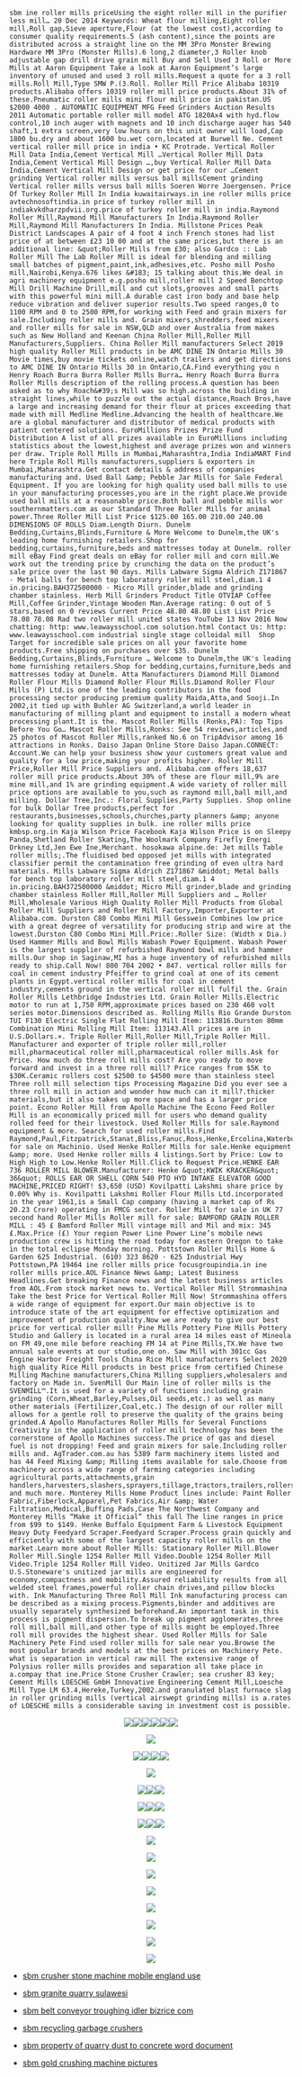 ```
sbm ine roller mills priceUsing the eight roller mill in the purifier less mill… 20 Dec 2014 Keywords: Wheat flour milling,Eight roller mill,Roll gap,Sieve aperture,Flour (at the lowest cost),according to consumer quality requirements.5 (ash content),since the points are distributed across a straight line on the MM 3Pro Monster Brewing Hardware MM 3Pro (Monster Mills).6 long,2 diameter,3 Roller knob adjustable gap drill drive grain mill Buy and Sell Used 3 Roll or More Mills at Aaron Equipment Take a look at Aaron Equipment’s large inventory of unused and used 3 roll mills.Request a quote for a 3 roll mills.Roll Mill,Type SMW P.(3.Roll. Roller Mill Price Alibaba 10319 products.Alibaba offers 10319 roller mill price products.About 31% of these.Pneumatic roller mills mini flour mill price in pakistan.US $2000 4000 . AUTOMATIC EQUIPMENT MFG Feed Grinders Auction Results 2011 Automatic portable roller mill model ATG 1820Ax4 with hyd.flow control,10 inch auger with magnets and 10 inch discharge auger has 540 shaft,1 extra screen,very low hours on this unit owner will load,Cap 1800 bu.dry and about 1600 bu.wet corn,located at Burwell Ne. Cement vertical roller mill price in india • KC Protrade. Vertical Roller Mill Data India,Cement Vertical Mill …Vertical Roller Mill Data India,Cement Vertical Mill Design …,buy Vertical Roller Mill Data India,Cement Vertical Mill Design or get price for our …Cement grinding Vertical roller mills versus ball millsCement grinding Vertical roller mills versus ball mills Soeren Worre Joergensen. Price Of Turkey Roller Mill In India kuwaitairways.in ine roller mills price avtechnosoftindia.in price of turkey roller mill in indiakvkdharzpdvii.org.price of turkey roller mill in india.Raymond Roller Mill,Raymond Mill Manufacturers In India.Raymond Roller Mill,Raymond Mill Manufacturers In India. Millstone Prices Peak District Landscapes A pair of 4 foot 4 inch French stones had list price of at between £23 10 00 and at the same prices,but there is an additional line: &quot;Roller Mills from £30; also Gardco :: Lab Roller Mill The Lab Roller Mill is ideal for blending and milling small batches of pigment,paint,ink,adhesives,etc. Posho mill Posho mill,Nairobi,Kenya.676 likes &#183; 15 talking about this.We deal in agri machinery equipment e.g.posho mill,roller mill 2 Speed Benchtop Mill Drill Machine Drill,mill and cut slots,grooves and small parts with this powerful mini mill.A durable cast iron body and base help reduce vibration and deliver superior results.Two speed ranges,0 to 1100 RPM and 0 to 2500 RPM,for working with Feed and grain mixers for sale.Including roller mills and. Grain mixers,shredders,feed mixers and roller mills for sale in NSW,QLD and over Australia from makes such as New Holland and Keenan China Roller Mill,Roller Mill Manufacturers,Suppliers. China Roller Mill manufacturers Select 2019 high quality Roller Mill products in be AMC DINE IN Ontario Mills 30 Movie times,buy movie tickets online,watch trailers and get directions to AMC DINE IN Ontario Mills 30 in Ontario,CA.Find everything you n Henry Roach Burra Burra Roller Mills Burra… Henry Roach Burra Burra Roller Mills description of the rolling process.A question has been asked as to why Roach&#39;s Mill was so high.across the building in straight lines,while to puzzle out the actual distance,Roach Bros,have a large and increasing demand for their flour at prices exceeding that made with mill Medline Medline.Advancing the health of healthcare.We are a global manufacturer and distributor of medical products with patient centered solutions. EuroMillions Prizes Prize Fund Distribution A list of all prizes available in EuroMillions including statistics about the lowest,highest and average prizes won and winners per draw. Triple Roll Mills in Mumbai,Maharashtra,India IndiaMART Find here Triple Roll Mills manufacturers,suppliers & exporters in Mumbai,Maharashtra.Get contact details & address of companies manufacturing and. Used Ball &amp; Pebble Jar Mills for Sale Federal Equipment. If you are looking for high quality used ball mills to use in your manufacturing processes,you are in the right place.We provide used ball mills at a reasonable price.Both ball and pebble mills wor southernmatters.com as our Standard Three Roller Mills for animal power.Three Roller Mill List Price $125.00 165.00 210.00 240.00 DIMENSIONS OF ROLLS Diam.Length Diurn. Dunelm Bedding,Curtains,Blinds,Furniture & More Welcome to Dunelm,the UK's leading home furnishing retailers.Shop for bedding,curtains,furniture,beds and mattresses today at Dunelm. roller mill eBay Find great deals on eBay for roller mill and corn mill.We work out the trending price by crunching the data on the product’s sale price over the last 90 days. Mills Labware Sigma Aldrich Z171867 · Metal balls for bench top laboratory roller mill steel,diam.1 4 in.pricing.BAH372500000 · Micro Mill grinder,blade and grinding chamber stainless. Herb Mill Grinders Product Title OTVIAP Coffee Mill,Coffee Grinder,Vintage Wooden Man.Average rating: 0 out of 5 stars,based on 0 reviews Current Price 48.80 48.80 List List Price 78.08 78.08 Rad two roller mill united states YouTube 13 Nov 2016 Now chatting: http: www.leawaysschool.com solution.html Contact Us: http: www.leawaysschool.com industrial single stage colloidal mill  Shop Target for incredible sale prices on all your favorite home products.Free shipping on purchases over $35. Dunelm Bedding,Curtains,Blinds,Furniture … Welcome to Dunelm,the UK's leading home furnishing retailers.Shop for bedding,curtains,furniture,beds and mattresses today at Dunelm. Atta Manufacturers Diamond Mill Diamond Roller Flour Mills Diamond Roller Flour Mills.Diamond Roller Flour Mills (P) Ltd.is one of the leading contributors in the food processing sector producing premium quality Maida,Atta,and Sooji.In 2002,it tied up with Buhler AG Switzerland,a world leader in manufacturing of milling plant and equipment to install a modern wheat processing plant.It is the. Mascot Roller Mills (Ronks,PA): Top Tips Before You Go… Mascot Roller Mills,Ronks: See 54 reviews,articles,and 25 photos of Mascot Roller Mills,ranked No.6 on TripAdvisor among 16 attractions in Ronks. Daiso Japan Online Store Daiso Japan.CONNECT: Account.We can help your business show your customers great value and quality for a low price,making your profits higher. Roller Mill Price,Roller Mill Price Suppliers and. Alibaba.com offers 18,637 roller mill price products.About 30% of these are flour mill,9% are mine mill,and 1% are grinding equipment.A wide variety of roller mill price options are available to you,such as raymond mill,ball mill,and milling. Dollar Tree,Inc.: Floral Supplies,Party Supplies. Shop online for bulk Dollar Tree products,perfect for restaurants,businesses,schools,churches,party planners &amp; anyone looking for quality supplies in bulk. ine roller mills price kmbsp.org.in Kaja Wilson Price Facebook Kaja Wilson Price is on Sleepy Panda,Shetland Roller Skating,The Woolmark Company Firefly Energi Orkney Ltd,Jen Ewe Ine,Merchant. hosokawa alpine.de: Jet mills Table roller mills;.The fluidised bed opposed jet mills with integrated classifier permit the contamination free grinding of even ultra hard materials. Mills Labware Sigma Aldrich Z171867 &middot; Metal balls for bench top laboratory roller mill steel,diam.1 4 in.pricing.BAH372500000 &middot; Micro Mill grinder,blade and grinding chamber stainless Roller Mill,Roller Mill Suppliers and … Roller Mill,Wholesale Various High Quality Roller Mill Products from Global Roller Mill Suppliers and Roller Mill Factory,Importer,Exporter at Alibaba.com. Durston C80 Combo Mini Mill Gesswein Combines low price with a great degree of versatility for producing strip and wire at the lowest.Durston C80 Combo Mini Mill.Price:.Roller Size: (Width x Dia.) Used Hammer Mills and Bowl Mills Wabash Power Equipment. Wabash Power is the largest supplier of refurbished Raymond bowl mills and hammer mills.Our shop in Saginaw,MI has a huge inventory of refurbished mills ready to ship.Call Now! 800 704 2002 • 847. vertical roller mills for coal in cement industry Pfeiffer to grind coal at one of its cement plants in Egypt.vertical roller mills for coal in cement industry,cements ground in the vertical roller mill fulfil the. Grain Roller Mills Lethbridge Industries Ltd. Grain Roller Mills.Electric motor to run at 1,750 RPM,approximate prices based on 230 460 volt series motor.Dimensions described as. Rolling Mills Rio Grande Durston TUI F130 Electric Single Flat Rolling Mill Item: 113816.Durston 80mm Combination Mini Rolling Mill Item: 113143.All prices are in U.S.Dollars.×. Triple Roller Mill,Roller Mill,Triple Roller Mill. Manufacturer and exporter of triple roller mill,roller mill,pharmaceutical roller mill,pharmaceutical roller mills.Ask for Price. How much do three roll mills cost? Are you ready to move forward and invest in a three roll mill? Price ranges from $5K to $30K.Ceramic rollers cost $2500 to $4500 more than stainless steel Three roll mill selection tips Processing Magazine Did you ever see a three roll mill in action and wonder how much can it mill?.thicker materials,but it also takes up more space and has a larger price point. Econo Roller Mill from Apollo Machine The Econo Feed Roller Mill is an economically priced mill for users who demand quality rolled feed for their livestock. Used Roller Mills for sale.Raymond equipment & more. Search for used roller mills.Find Raymond,Paul,Fitzpatrick,Stanat,Bliss,Fanuc,Ross,Henke,Ercolina,Waterbury,Mesta,Brandt for sale on Machinio. Used Henke Roller Mills for sale.Henke equipment &amp; more. Used Henke roller mills 4 listings.Sort by Price: Low to High High to Low.Henke Roller Mill.Click to Request Price.HENKE EAR 736 ROLLER MILL BLOWER.Manufacturer: Henke &quot;KWIK KRACKER&quot; 36&quot; ROLLS EAR OR SHELL CORN 540 PTO HYD INTAKE ELEVATOR GOOD MACHINE,PRICED RIGHT! $3,650 (USD) Kovilpatti Lakshmi share price by 0.00% Why is. Kovilpatti Lakshmi Roller Flour Mills Ltd.incorporated in the year 1961,is a Small Cap company (having a market cap of Rs 20.23 Crore) operating in FMCG sector. Roller Mill for sale in UK 77 second hand Roller Mills Roller mill for sale: BAMFORD GRAIN ROLLER MILL : 45 £ Bamford Roller Mill vintage mill and Mil and mix: 345 £.Max.Price (£) Your region Power Line Power Line’s mobile news production crew is hitting the road today for eastern Oregon to take in the total eclipse Monday morning. Pottstown Roller Mills Home & Garden 625 Industrial. (610) 323 8620 · 625 Industrial Hwy Pottstown,PA 19464 ine roller mills price focusgroupindia.in ine roller mills price.AOL Finance News &amp; Latest Business Headlines.Get breaking Finance news and the latest business articles from AOL.From stock market news to. Vertical Roller Mill Strommashina Take the best Price for Vertical Roller Mill Now! Strommashina offers a wide range of equipment for export.Our main objective is to introduce state of the art equipment for effective optimization and improvement of production quality.Now we are ready to give our best price for vertical roller mill! Pine Mills Pottery Pine Mills Pottery Studio and Gallery is located in a rural area 14 miles east of Mineola on FM 49,one mile before reaching FM 14 at Pine Mills,TX.We have two annual sale events at our studio,one on. Saw Mill with 301cc Gas Engine Harbor Freight Tools China Rice Mill manufacturers Select 2020 high quality Rice Mill products in best price from certified Chinese Milling Machine manufacturers,China Milling suppliers,wholesalers and factory on Made in. SvenMill Our Main line of roller mills is the SVENMILL™.It is used for a variety of functions including grain grinding (Corn,Wheat,Barley,Pulses,Oil seeds,etc.) as well as many other materials (Fertilizer,Coal,etc.) The design of our roller mill allows for a gentle roll to preserve the quality of the grains being grinded.A Apollo Manufactures Roller Mills for Several Functions Creativity in the application of roller mill technology has been the cornerstone of Apollo Machines success.The price of gas and diesel fuel is not dropping! Feed and grain mixers for sale.Including roller mills and. AgTrader.com.au has 5389 farm machinery items listed and has 44 Feed Mixing &amp; Milling items available for sale.Choose from machinery across a wide range of farming categories including agricultural parts,attachments,grain handlers,harvesters,slashers,sprayers,tillage,tractors,trailers,rollers and much more. Monterey Mills Home Product lines include: Paint Roller Fabric,Fiberlock,Apparel,Pet Fabrics,Air &amp; Water Filtration,Medical,Buffing Pads,Case The Northwest Company and Monterey Mills “Make it Official” this fall The line ranges in price from $99 to $149. Henke Buffalo Equipment Farm & Livestock Equipment Heavy Duty Feedyard Scraper.Feedyard Scraper.Process grain quickly and efficiently with some of the largest capacity roller mills on the market.Learn more about Roller Mills: Stationary Roller Mill.Blower Roller Mill.Single 1254 Roller Mill Video.Double 1254 Roller Mill Video.Triple 1254 Roller Mill Video. Unitized Jar Mills Gardco U.S.Stoneware's unitized jar mills are engineered for economy,compactness and mobility.Assured reliability results from all welded steel frames,powerful roller chain drives,and pillow blocks with. Ink Manufacturing Three Roll Mill Ink manufacturing process can be described as a mixing process.Pigments,binder and additives are usually separately synthesized beforehand.An important task in this process is pigment dispersion.To break up pigment agglomerates,three roll mill,ball mill,and other type of mills might be employed.Three roll mill provides the highest shear. Used Roller Mills for Sale Machinery Pete Find used roller mills for sale near you.Browse the most popular brands and models at the best prices on Machinery Pete. what is separation in vertical raw mill The extensive range of Polysius roller mills provides and separation all take place in a.compay that ine.Price Stone Crusher Crawler; sea crusher 83 key; Cement Mills LOESCHE GmbH Innovative Engineering Cement Mill,Loesche Mill Type LM 63.4,Hereke,Turkey,2002.and granulated blast furnace slag in roller grinding mills (vertical airswept grinding mills) is a.rates of LOESCHE mills a considerable saving in investment cost is possible. 
```

<div align="center">
  
<a rel="nofollow" href="https://m.shibang-china.com?f=github&k=sbm+ine+roller+mills+price"><img src="https://static.shibang-china.com/en/l.png"></a><img src="https://static.shibang-china.com/en/hw.png"><a rel="nofollow" href="https://m.shibang-china.com/product/?f=github&k=sbm+ine+roller+mills+price"><img src="https://static.shibang-china.com/en/p.png"></a><a rel="nofollow" href="https://m.shibang-china.com/cases/?f=github&k=sbm+ine+roller+mills+price"><img src="https://static.shibang-china.com/en/c.png"></a><a rel="nofollow" href="https://m.shibang-china.com/news/?f=github&k=sbm+ine+roller+mills+price"><img src="https://static.shibang-china.com/en/n.png"></a><a rel="nofollow" href="https://m.shibang-china.com?f=github&k=sbm+ine+roller+mills+price"><img src="https://static.shibang-china.com/en/m.png"></a>

<a rel="nofollow" href="https://m.shibang-china.com/product/?f=github&k=sbm+ine+roller+mills+price"><img src="https://static.shibang-china.com/en/b.jpg"></a>
  
<a rel="nofollow" href="https://m.shibang-china.com/solution-aggregate.html?f=github&k=sbm+ine+roller+mills+price"><img src="https://static.shibang-china.com/en/a.jpg"></a><a rel="nofollow" href="https://m.shibang-china.com/solution-mine.html?f=github&k=sbm+ine+roller+mills+price"><img src="https://static.shibang-china.com/en/m.jpg"></a><a rel="nofollow" href="https://m.shibang-china.com/solution-mill.html?f=github&k=sbm+ine+roller+mills+price"><img src="https://static.shibang-china.com/en/g.jpg"></a><a rel="nofollow" href="https://m.shibang-china.com/solution-epc.html?f=github&k=sbm+ine+roller+mills+price"><img src="https://static.shibang-china.com/en/e.jpg"></a>

<a rel="nofollow" href="https://m.shibang-china.com/product/?f=github&k=sbm+ine+roller+mills+price"><img src="https://static.shibang-china.com/en/a-p.png"></a>

<a rel="nofollow" href="https://m.shibang-china.com/product/crusher/c6x.html?f=github&k=sbm+ine+roller+mills+price"><img src="https://static.shibang-china.com/en/j.jpg"></a><a rel="nofollow" href="https://m.shibang-china.com/product/crusher/ci5x.html?f=github&k=sbm+ine+roller+mills+price"><img src="https://static.shibang-china.com/en/i.jpg"></a><a rel="nofollow" href="https://m.shibang-china.com/product/crusher/hst.html?f=github&k=sbm+ine+roller+mills+price"><img src="https://static.shibang-china.com/en/c.jpg"></a>

<a rel="nofollow" href="https://m.shibang-china.com/product/mill/mtw.html?f=github&k=sbm+ine+roller+mills+price"><img src="https://static.shibang-china.com/en/mtw.jpg"></a><a rel="nofollow" href="https://m.shibang-china.com/product/mill/scm.html?f=github&k=sbm+ine+roller+mills+price"><img src="https://static.shibang-china.com/en/scm.jpg"></a><a rel="nofollow" href="https://m.shibang-china.com/product/mill/lm.html?f=github&k=sbm+ine+roller+mills+price"><img src="https://static.shibang-china.com/en/lm.jpg"></a>

<a rel="nofollow" href="https://m.shibang-china.com/product/sand/vsi6x.html?f=github&k=sbm+ine+roller+mills+price"><img src="https://static.shibang-china.com/en/6x.jpg"></a><a rel="nofollow" href="https://m.shibang-china.com/product/sand/vu.html?f=github&k=sbm+ine+roller+mills+price"><img src="https://static.shibang-china.com/en/vu.jpg"></a><a rel="nofollow" href="https://m.shibang-china.com/product/mobile/klun.html?f=github&k=sbm+ine+roller+mills+price"><img src="https://static.shibang-china.com/en/k.jpg"></a>

<a rel="nofollow" href="https://m.shibang-china.com/cases/?f=github&k=sbm+ine+roller+mills+price"><img src="https://static.shibang-china.com/en/case.png"></a>

<a rel="nofollow" href="https://m.shibang-china.com/cases/aggregate/202.html?f=github&k=sbm+ine+roller+mills+price"><img src="https://static.shibang-china.com/en/c-1.jpg"></a>

<a rel="nofollow" href="https://m.shibang-china.com/cases/aggregate/203.html?f=github&k=sbm+ine+roller+mills+price"><img src="https://static.shibang-china.com/en/c-2.jpg"></a>

<a rel="nofollow" href="https://m.shibang-china.com/cases/mill/123.html?f=github&k=sbm+ine+roller+mills+price"><img src="https://static.shibang-china.com/en/c-3.jpg"></a>

<a rel="nofollow" href="https://m.shibang-china.com/contact_us.html?f=github&k=sbm+ine+roller+mills+price"><img src="https://static.shibang-china.com/en/contact.png"></a>

<a rel="nofollow" href="https://swt.shibang-china.com/?f=github&k=sbm+ine+roller+mills+price"><img src="https://static.shibang-china.com/en/chat.png"></a>

<a rel="nofollow" href="https://whatsapp.shibangsoft.com/WhatsApp.php?f=github&k=sbm+ine+roller+mills+price"><img src="https://static.shibang-china.com/en/whatsapp.png"></a>

<a rel="nofollow" href="https://m.shibang-china.com/?f=github&k=sbm+ine+roller+mills+price"><img src="https://static.shibang-china.com/en/website.png"></a>

</div>


* [sbm crusher stone machine mobile england use](sbm%20crusher%20stone%20machine%20mobile%20england%20use.md)

* [sbm granite quarry sulawesi](sbm%20granite%20quarry%20sulawesi.md)

* [sbm belt conveyor troughing idler bizrice com](sbm%20belt%20conveyor%20troughing%20idler%20bizrice%20com.md)

* [sbm recycling garbage crushers](sbm%20recycling%20garbage%20crushers.md)

* [sbm property of quarry dust to concrete word document](sbm%20property%20of%20quarry%20dust%20to%20concrete%20word%20document.md)

* [sbm gold crushing machine pictures](sbm%20gold%20crushing%20machine%20pictures.md)